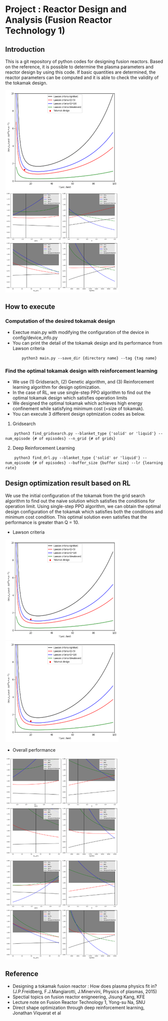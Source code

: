 # Project : Reactor Design and Analysis (Fusion Reactor Technology 1)
## Introduction
This is a git repository of python codes for designing fusion reactors. Based on the reference, it is possible to determine the plasma parameters and reactor design by using this code. If basic quantities are determined, the reactor parameters can be computed and it is able to check the validity of the tokamak design. 

<div>
    <p float = 'left'>
        <img src="/results/reference_lawson.png"  width="360" height="320">
        <img src="/results/reference_overall.png"  width="360" height="320">
    </p>
</div>

## How to execute
### Computation of the desired tokamak design
- Exectue main.py with modifying the configuration of the device in config/device_info.py
- You can print the detail of the tokamak design and its performance from Lawson criteria
    ```
        python3 main.py --save_dir {directory name} --tag {tag name}
    ```
### Find the optimal tokamak design with reinforcement learning
- We use (1) Gridserach, (2) Genetic algorithm, and (3) Reinforcement learning algorithm for design optimization.
- In the case of RL, we use single-step PPO algorithm to find out the optimal tokamak design which satisfies operation limits
- We designed the optimal tokamak which achieves high energy confinement while satisfying minimum cost (=size of tokamak).
- You can execute 3 different design optmization codes as below.

1. Gridsearch
```
    python3 find_gridsearch.py --blanket_type {'solid' or 'liquid'} --num_episode {# of episodes} --n_grid {# of grids}
```

2. Deep Reinforcement Learning
```
    python3 find_drl.py --blanket_type {'solid' or 'liquid'} --num_episode {# of episodes} --buffer_size {buffer size} --lr {learning rate}
```

## Design optimization result based on RL
We use the initial configuration of the tokamak from the grid search algorithm to find out the naive solution which satisfies the conditions for operation limit. Using single-step PPO algorithm, we can obtain the optimal design configuration of the tokamak which satisfies both the conditions and minimum cost condition. This optimal solution even satisfies that the performance is greater than Q = 10.
- Lawson criteria 
<div>
    <p float = 'left'>
        <img src="/results/project_lawson.png"  width="360" height="320">
        <img src="/results/ppo_lawson.png"  width="360" height="320">
    </p>
</div>

- Overall performance
<div>
    <p float = 'left'>
        <img src="/results/project_overall.png"  width="360" height="320">
        <img src="/results/ppo_overall.png"  width="360" height="320">
    </p>
</div>

## Reference
- Designing a tokamak fusion reactor : How does plasma physics fit in? (J.P.Freidberg, F.J.Mangiarotti, J.Minervini, Physics of plasmas, 2015)
- Spectial topics on fusion reactor enigneering, Jisung Kang, KFE
- Lecture note on Fusion Reactor Technology 1, Yong-su Na, SNU
- Direct shape optimization through deep reinforcement learning, Jonathan Viquerat et al